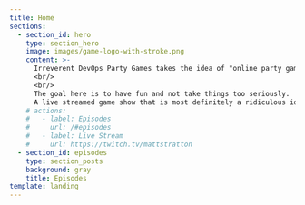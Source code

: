 ```yaml
---
title: Home
sections:
  - section_id: hero
    type: section_hero
    image: images/game-logo-with-stroke.png
    content: >-
      Irreverent DevOps Party Games takes the idea of "online party games" and tilts it on its head by adding DevOps-inspired content to existing games, and then <a href = "https://twitch.tv/mattstratton">streams it live via Twitch</a> for a worldwide audience to watch, comment, and hopefully be entertained. In addition, the hosts (<a href = "https://twitter.com/mattstratton">Matt Stratton</a> and <a href = "https://twitter.com/IAmJerdog">Jeremy Meiss</a>) will provide color commentary, much like a modern day Cotton McKnight and Pepper Brooks (announcers from <i>Dodgeball</i>). 
      <br/>
      <br/>
      The goal here is to have fun and not take things too seriously.
      A live streamed game show that is most definitely a ridiculous idea, but hopefully entertaining.
    # actions:
    #   - label: Episodes
    #     url: /#episodes
    #   - label: Live Stream
    #     url: https://twitch.tv/mattstratton
  - section_id: episodes
    type: section_posts
    background: gray
    title: Episodes
template: landing
---
```

